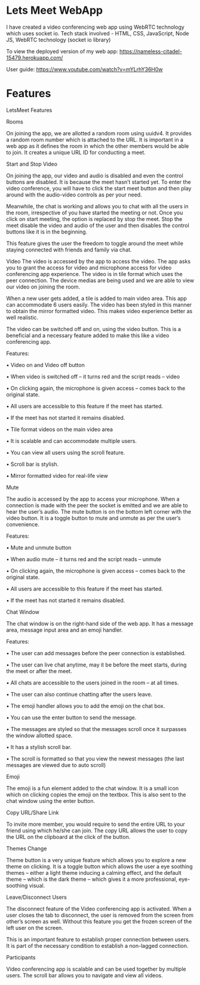 # Lets Meet WebApp

I have created a video conferencing web app using WebRTC technology which uses socket io. 
Tech stack involved - HTML, CSS, JavaScript, Node JS, WebRTC technology (socket io library)

To view the deployed version of my web app:
https://nameless-citadel-15479.herokuapp.com/

User guide:
https://www.youtube.com/watch?v=mYLrhY36H0w

# Features
LetsMeet Features

Rooms

On joining the app, we are allotted a random room using uuidv4. It provides a random room number which is attached to the URL. It is important in a web app as it defines the room in which the other members would be able to join. It creates a unique URL ID for conducting a meet.

Start and Stop Video

On joining the app, our video and audio is disabled and even the control buttons are disabled. It is because the meet hasn’t started yet. To enter the video conference, you will have to click the start meet button and then play around with the audio-video controls as per your need.

Meanwhile, the chat is working and allows you to chat with all the users in the room, irrespective of you have started the meeting or not.
Once you click on start meeting, the option is replaced by stop the meet. Stop the meet disable the video and audio of the user and then disables the control buttons like it is in the beginning.

This feature gives the user the freedom to toggle around the meet while staying connected with friends and family via chat.
 
Video
The video is accessed by the app to access the video. The app asks you to grant the access for video and microphone access for video conferencing app experience.
The video is in tile format which uses the peer connection. The device medias are being used and we are able to view our video on joining the room.

When a new user gets added, a tile is added to main video area. This app can accommodate 6 users easily. The video has been styled in this manner to obtain the mirror formatted video. This makes video experience better as well realistic. 

The video can be switched off and on, using the video button. This is a beneficial and a necessary feature added to make this like a video conferencing app.

Features:

•	Video on and Video off button

•	When video is switched off – it turns red and the script reads – video 

•	On clicking again, the microphone is given access – comes back to the original state.

•	All users are accessible to this feature if the meet has started.

•	If the meet has not started it remains disabled.

•	Tile format videos on the main video area

•	It is scalable and can accommodate multiple users.

•	You can view all users using the scroll feature.

•	Scroll bar is stylish.

•	Mirror formatted video for real-life view

Mute

The audio is accessed by the app to access your microphone. When a connection is made with the peer the socket is emitted and we are able to hear the user’s audio.
The mute button is on the bottom left corner with the video button. It is a toggle button to mute and unmute as per the user’s convenience.

Features:

•	Mute and unmute button

•	When audio mute – it turns red and the script reads – unmute

•	On clicking again, the microphone is given access – comes back to the original state.

•	All users are accessible to this feature if the meet has started.

•	If the meet has not started it remains disabled.

Chat Window

The chat window is on the right-hand side of the web app. It has a message area, message input area and an emoji handler.

Features:

•	The user can add messages before the peer connection is established. 

•	The user can live chat anytime, may it be before the meet starts, during the meet or after the meet.

•	All chats are accessible to the users joined in the room – at all times.

•	The user can also continue chatting after the users leave.

•	The emoji handler allows you to add the emoji on the chat box.

•	You can use the enter button to send the message.

•	The messages are styled so that the messages scroll once it surpasses the window allotted space.

•	It has a stylish scroll bar.

•	The scroll is formatted so that you view the newest messages (the last messages are viewed due to auto scroll)

Emoji

The emoji is a fun element added to the chat window. It is a small icon which on clicking copies the emoji on the textbox. 
This is also sent to the chat window using the enter button. 

Copy URL/Share Link

To invite more member, you would require to send the entire URL to your friend using which he/she can join.
The copy URL allows the user to copy the URL on the clipboard at the click of the button.

Themes Change

Theme button is a very unique feature which allows you to explore a new theme on clicking.
It is a toggle button which allows the user a eye soothing themes – either a light theme inducing a calming effect, and the default theme – which is the dark theme – which gives it a more professional, eye-soothing visual.

Leave/Disconnect Users

The disconnect feature of the Video conferencing app is activated. When a user closes the tab to disconnect, the user is removed from the screen from other’s screen as well. Without this feature you get the frozen screen of the left user on the screen. 

This is an important feature to establish proper connection between users. It is part of the necessary condition to establish a non-lagged connection.

Participants

Video conferencing app is scalable and can be used together by multiple users. The scroll bar allows you to navigate and view all videos. 
